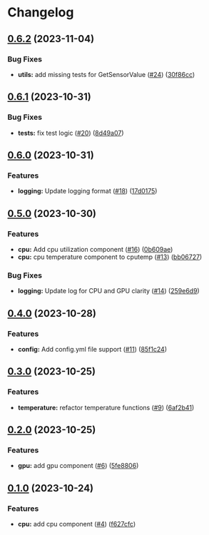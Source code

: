# Changelog

## [0.6.2](https://github.com/freddiehaddad/swaybar/compare/v0.6.1...v0.6.2) (2023-11-04)


### Bug Fixes

* **utils:** add missing tests for GetSensorValue ([#24](https://github.com/freddiehaddad/swaybar/issues/24)) ([30f86cc](https://github.com/freddiehaddad/swaybar/commit/30f86ccd488b684294f9d08939bf5dfc0ce8447e))

## [0.6.1](https://github.com/freddiehaddad/swaybar/compare/v0.6.0...v0.6.1) (2023-10-31)


### Bug Fixes

* **tests:** fix test logic ([#20](https://github.com/freddiehaddad/swaybar/issues/20)) ([8d49a07](https://github.com/freddiehaddad/swaybar/commit/8d49a07a232b5e78e9043eb537e573d8a9e05811))

## [0.6.0](https://github.com/freddiehaddad/swaybar/compare/v0.5.0...v0.6.0) (2023-10-31)


### Features

* **logging:** Update logging format ([#18](https://github.com/freddiehaddad/swaybar/issues/18)) ([17d0175](https://github.com/freddiehaddad/swaybar/commit/17d017576b5cf6d14622e4ceb2d0631ca62a5640))

## [0.5.0](https://github.com/freddiehaddad/swaybar/compare/v0.4.0...v0.5.0) (2023-10-30)


### Features

* **cpu:** Add cpu utilization component ([#16](https://github.com/freddiehaddad/swaybar/issues/16)) ([0b609ae](https://github.com/freddiehaddad/swaybar/commit/0b609aeccd3d13299f4867f2ffa77502c4609e00))
* **cpu:** cpu temperature component to cputemp ([#13](https://github.com/freddiehaddad/swaybar/issues/13)) ([bb06727](https://github.com/freddiehaddad/swaybar/commit/bb06727b1df5fb874af9e53b98f3b811d6538660))


### Bug Fixes

* **logging:** Update log for CPU and GPU clarity ([#14](https://github.com/freddiehaddad/swaybar/issues/14)) ([259e6d9](https://github.com/freddiehaddad/swaybar/commit/259e6d95c1d44d11e4446b20a09e275e7778d2d7))

## [0.4.0](https://github.com/freddiehaddad/swaybar/compare/v0.3.0...v0.4.0) (2023-10-28)


### Features

* **config:** Add config.yml file support ([#11](https://github.com/freddiehaddad/swaybar/issues/11)) ([85f1c24](https://github.com/freddiehaddad/swaybar/commit/85f1c24b7f17c6795248479d7d79696e206d9008))

## [0.3.0](https://github.com/freddiehaddad/swaybar/compare/v0.2.0...v0.3.0) (2023-10-25)


### Features

* **temperature:** refactor temperature functions ([#9](https://github.com/freddiehaddad/swaybar/issues/9)) ([6af2b41](https://github.com/freddiehaddad/swaybar/commit/6af2b41f955b1c6c4baf79b579cf3bc05db3d461))

## [0.2.0](https://github.com/freddiehaddad/swaybar/compare/v0.1.0...v0.2.0) (2023-10-25)


### Features

* **gpu:** add gpu component ([#6](https://github.com/freddiehaddad/swaybar/issues/6)) ([5fe8806](https://github.com/freddiehaddad/swaybar/commit/5fe8806a4e5783f8bc51c5e3d4b5641973149e0f))

## [0.1.0](https://github.com/freddiehaddad/swaybar/compare/v0.0.1...v0.1.0) (2023-10-24)


### Features

* **cpu:** add cpu component ([#4](https://github.com/freddiehaddad/swaybar/issues/4)) ([f627cfc](https://github.com/freddiehaddad/swaybar/commit/f627cfcb23a8df0c85b77c60d6924b85a3acc6e0))
